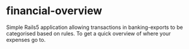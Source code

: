 # financial-overview
Simple Rails5 application allowing transactions in banking-exports to be categorised based on rules. To get a quick overview of where your expenses go to.
